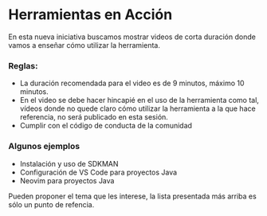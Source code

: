 # Herramientas en Acción
En esta nueva iniciativa buscamos mostrar videos de corta duración donde vamos a enseñar cómo utilizar la herramienta.

### Reglas:
* La duración recomendada para el video es de 9 minutos, máximo 10 minutos.
* En el video se debe hacer hincapié en el uso de la herramienta como tal, vídeos donde no quede claro cómo utilizar la herramienta a la que hace referencia, no será publicado en esta sesión.
* Cumplir con el código de conducta de la comunidad

### Algunos ejemplos
* Instalación y uso de SDKMAN
* Configuración de VS Code para proyectos Java
* Neovim para proyectos Java

Pueden proponer el tema que les interese, la lista presentada más arriba es sólo un punto de refencia.
